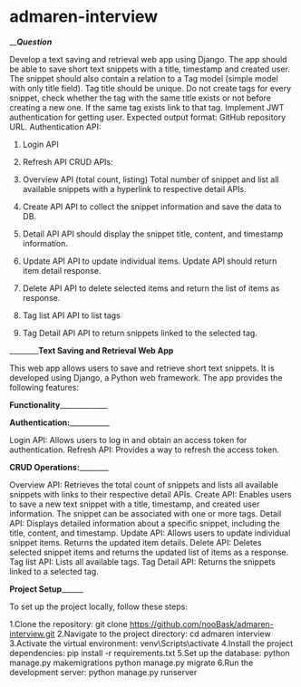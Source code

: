 # admaren-interview

_______________________________________Question_____________________________________

Develop a text saving and retrieval web app using Django. The app should be able to save short text
snippets with a title, timestamp and created user. The snippet should also contain a relation to a Tag
model (simple model with only title field). Tag title should be unique. Do not create tags for every snippet,
check whether the tag with the same title exists or not before creating a new one. If the same tag exists
link to that tag. Implement JWT authentication for getting user.
Expected output format: GitHub repository URL.
Authentication API:
1. Login API
2. Refresh API
CRUD APIs:
1. Overview API (total count, listing)
Total number of snippet and list all available snippets with a hyperlink to respective detail APIs.
2. Create API
API to collect the snippet information and save the data to DB.
3. Detail API
API should display the snippet title, content, and timestamp information.
4. Update API
API to update individual items. Update API should return item detail response.

5. Delete API
API to delete selected items and return the list of items as response.
6. Tag list API
API to list tags
7. Tag Detail API
API to return snippets linked to the selected tag.

______________________________________Text Saving and Retrieval Web App______________________________


This web app allows users to save and retrieve short text snippets. It is developed using Django, a Python web framework. The app provides the following features:

______________________________________Functionality___________________________________________________

______________________________________Authentication:_________________________________________________

Login API: Allows users to log in and obtain an access token for authentication.
Refresh API: Provides a way to refresh the access token.

______________________________________CRUD Operations:______________________________________________

Overview API: Retrieves the total count of snippets and lists all available snippets with links to their respective detail APIs.
Create API: Enables users to save a new text snippet with a title, timestamp, and created user information. The snippet can be associated with one or more tags.
Detail API: Displays detailed information about a specific snippet, including the title, content, and timestamp.
Update API: Allows users to update individual snippet items. Returns the updated item details.
Delete API: Deletes selected snippet items and returns the updated list of items as a response.
Tag list API: Lists all available tags.
Tag Detail API: Returns the snippets linked to a selected tag.

________________________________________Project Setup______________________________________________

To set up the project locally, follow these steps:

1.Clone the repository:
 git clone https://github.com/nooBask/admaren-interview.git
2.Navigate to the project directory:
  cd admaren interview 
3.Activate the virtual environment:
   venv\Scripts\activate
4.Install the project dependencies:
    pip install -r requirements.txt
5.Set up the database:
    python manage.py makemigrations
    python manage.py migrate
6.Run the development server:
    python manage.py runserver
